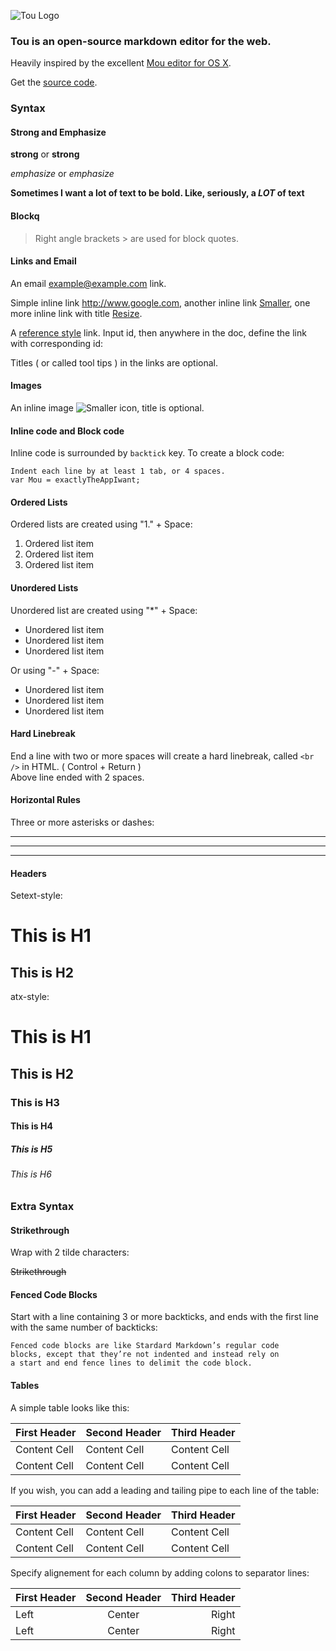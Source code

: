 ![Tou Logo](http://tou.herokuapp.com/static/images/TouLogo160x160.png)

### Tou is an open-source markdown editor for the web.

Heavily inspired by the excellent [Mou editor for OS X](http://www.mouapp.com).

Get the [source code](https://github.com/dpaola2/Tou).

### Syntax

#### Strong and Emphasize 

**strong** or __strong__

*emphasize* or _emphasize_

**Sometimes I want a lot of text to be bold.
Like, seriously, a _LOT_ of text**

#### Blockq

> Right angle brackets &gt; are used for block quotes.

#### Links and Email

An email <example@example.com> link.

Simple inline link <http://www.google.com>, another inline link [Smaller](http://google.com), one more inline link with title [Resize](http://resizesafari.com "a Safari extension").

A [reference style][id] link. Input id, then anywhere in the doc, define the link with corresponding id:

[id]: http://tou.herokuapp.com "Markdown editor for the web"

Titles ( or called tool tips ) in the links are optional.

#### Images

An inline image ![Smaller icon](http://smallerapp.com/favicon.ico "Title here"), title is optional.

#### Inline code and Block code

Inline code is surrounded by `backtick` key. To create a block code:

	Indent each line by at least 1 tab, or 4 spaces.
    var Mou = exactlyTheAppIwant; 

####  Ordered Lists

Ordered lists are created using "1." + Space:

1. Ordered list item
2. Ordered list item
3. Ordered list item

#### Unordered Lists

Unordered list are created using "*" + Space:

* Unordered list item
* Unordered list item
* Unordered list item 

Or using "-" + Space:

- Unordered list item
- Unordered list item
- Unordered list item

#### Hard Linebreak

End a line with two or more spaces will create a hard linebreak, called `<br />` in HTML. ( Control + Return )  
Above line ended with 2 spaces.

#### Horizontal Rules

Three or more asterisks or dashes:

***

---

- - - -

#### Headers

Setext-style:

This is H1
==========

This is H2
----------

atx-style:

# This is H1
## This is H2
### This is H3
#### This is H4
##### This is H5
###### This is H6


### Extra Syntax

#### Strikethrough

Wrap with 2 tilde characters:

~~Strikethrough~~


#### Fenced Code Blocks

Start with a line containing 3 or more backticks, and ends with the first line with the same number of backticks:

```
Fenced code blocks are like Stardard Markdown’s regular code
blocks, except that they’re not indented and instead rely on
a start and end fence lines to delimit the code block.
```

#### Tables

A simple table looks like this:

First Header | Second Header | Third Header
------------ | ------------- | ------------
Content Cell | Content Cell  | Content Cell
Content Cell | Content Cell  | Content Cell

If you wish, you can add a leading and tailing pipe to each line of the table:

| First Header | Second Header | Third Header |
| ------------ | ------------- | ------------ |
| Content Cell | Content Cell  | Content Cell |
| Content Cell | Content Cell  | Content Cell |

Specify alignement for each column by adding colons to separator lines:

First Header | Second Header | Third Header
:----------- | :-----------: | -----------:
Left         | Center        | Right
Left         | Center        | Right
